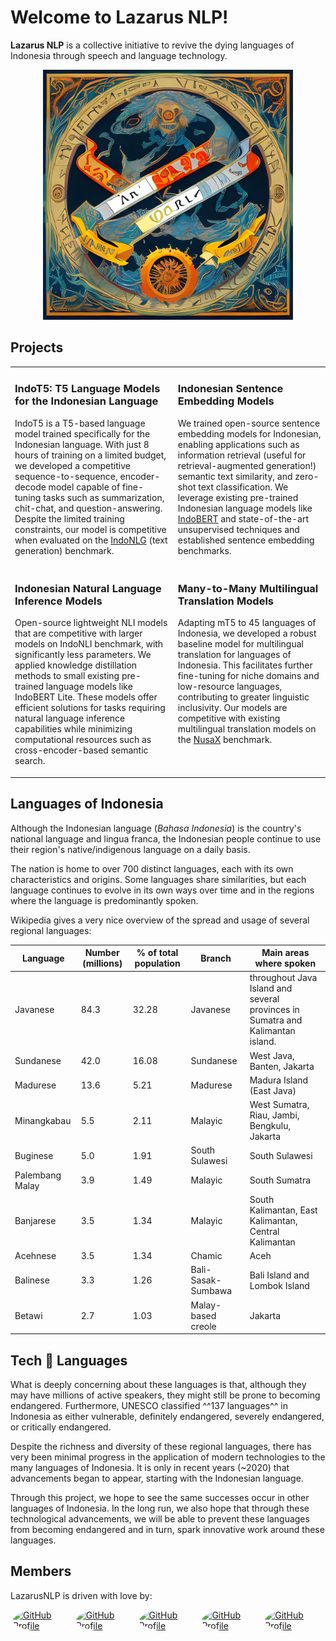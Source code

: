 # Welcome to Lazarus NLP!

**Lazarus NLP** is a collective initiative to revive the dying languages of Indonesia through speech and language technology.

<p align="center">
    <img src="./docs/assets/images/logo_web.png" alt="logo" width="400"/>
</p>

## Projects

<table>
  <tr>
    <td valign="top">
      <h3>IndoT5: T5 Language Models for the Indonesian Language</h3>
      <p>IndoT5 is a T5-based language model trained specifically for the Indonesian language. With just 8 hours of training on a limited budget, we developed a competitive sequence-to-sequence, encoder-decode model capable of fine-tuning tasks such as summarization, chit-chat, and question-answering. Despite the limited training constraints, our model is competitive when evaluated on the <a href="https://github.com/IndoNLP/indonlg">IndoNLG</a> (text generation) benchmark.</p>
    </td>
    <td valign="top">
      <h3>Indonesian Sentence Embedding Models</h3>
      <p>We trained open-source sentence embedding models for Indonesian, enabling applications such as information retrieval (useful for retrieval-augmented generation!) semantic text similarity, and zero-shot text classification. We leverage existing pre-trained Indonesian language models like <a href="https://github.com/IndoNLP/indonlu">IndoBERT</a> and state-of-the-art unsupervised techniques and established sentence embedding benchmarks.</p>
    </td>
  </tr>
  <tr>
    <td valign="top">
      <h3>Indonesian Natural Language Inference Models</h3>
      <p>Open-source lightweight NLI models that are competitive with larger models on IndoNLI benchmark, with significantly less parameters. We applied knowledge distillation methods to small existing pre-trained language models like IndoBERT Lite. These models offer efficient solutions for tasks requiring natural language inference capabilities while minimizing computational resources such as cross-encoder-based semantic search.</p>
    </td>
    <td valign="top">
      <h3>Many-to-Many Multilingual Translation Models</h3>
      <p>Adapting mT5 to 45 languages of Indonesia, we developed a robust baseline model for multilingual translation for languages of Indonesia. This facilitates further fine-tuning for niche domains and low-resource languages, contributing to greater linguistic inclusivity. Our models are competitive with existing multilingual translation models on the <a href="https://github.com/IndoNLP/nusax">NusaX</a> benchmark.</p>
    </td>
  </tr>
</table>

## Languages of Indonesia

Although the Indonesian language (_Bahasa Indonesia_) is the country's national language and lingua franca, the Indonesian people continue to use their region's native/indigenous language on a daily basis.

The nation is home to over 700 distinct languages, each with its own characteristics and origins. Some languages share similarities, but each language continues to evolve in its own ways over time and in the regions where the language is predominantly spoken.

Wikipedia gives a very nice overview of the spread and usage of several regional languages:

| Language        | Number (millions) | % of total population | Branch             | Main areas where spoken                                                        |
| --------------- | ----------------- | --------------------- | ------------------ | ------------------------------------------------------------------------------ |
| Javanese        | 84.3              | 32.28                 | Javanese           | throughout Java Island and several provinces in Sumatra and Kalimantan island. |
| Sundanese       | 42.0              | 16.08                 | Sundanese          | West Java, Banten, Jakarta                                                     |
| Madurese        | 13.6              | 5.21                  | Madurese           | Madura Island (East Java)                                                      |
| Minangkabau     | 5.5               | 2.11                  | Malayic            | West Sumatra, Riau, Jambi, Bengkulu, Jakarta                                   |
| Buginese        | 5.0               | 1.91                  | South Sulawesi     | South Sulawesi                                                                 |
| Palembang Malay | 3.9               | 1.49                  | Malayic            | South Sumatra                                                                  |
| Banjarese       | 3.5               | 1.34                  | Malayic            | South Kalimantan, East Kalimantan, Central Kalimantan                          |
| Acehnese        | 3.5               | 1.34                  | Chamic             | Aceh                                                                           |
| Balinese        | 3.3               | 1.26                  | Bali-Sasak-Sumbawa | Bali Island and Lombok Island                                                  |
| Betawi          | 2.7               | 1.03                  | Malay-based creole | Jakarta                                                                        |

## Tech 🤝 Languages

What is deeply concerning about these languages is that, although they may have millions of active speakers, they might still be prone to becoming endangered. Furthermore, UNESCO classified ^^137 languages^^ in Indonesia as either vulnerable, definitely endangered, severely endangered, or critically endangered.

Despite the richness and diversity of these regional languages, there has very been minimal progress in the application of modern technologies to the many languages of Indonesia. It is only in recent years (~2020) that advancements began to appear, starting with the Indonesian language.

Through this project, we hope to see the same successes occur in other languages of Indonesia. In the long run, we also hope that through these technological advancements, we will be able to prevent these languages from becoming endangered and in turn, spark innovative work around these languages.

## Members

LazarusNLP is driven with love by:

<div style="display: flex;">
<a href="https://github.com/anantoj">
    <img src="https://github.com/anantoj.png" alt="GitHub Profile" style="border-radius: 50%;width: 64px;margin:0 4px;">
</a>

<a href="https://github.com/BrandonScottt">
    <img src="https://github.com/BrandonScottt.png" alt="GitHub Profile" style="border-radius: 50%;width: 64px;margin:0 4px;">
</a>

<a href="https://github.com/DavidSamuell">
    <img src="https://github.com/DavidSamuell.png" alt="GitHub Profile" style="border-radius: 50%;width: 64px;margin:0 4px;">
</a>

<a href="https://github.com/stevenlimcorn">
    <img src="https://github.com/stevenlimcorn.png" alt="GitHub Profile" style="border-radius: 50%;width: 64px;margin:0 4px;">
</a>

<a href="https://github.com/w11wo">
    <img src="https://github.com/w11wo.png" alt="GitHub Profile" style="border-radius: 50%;width: 64px;margin:0 4px;">
</a>
</div>
